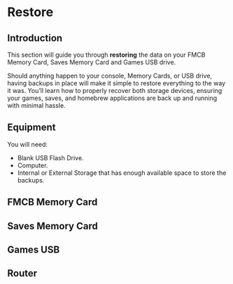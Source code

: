 # Restore

## Introduction

This section will guide you through **restoring** the data on your FMCB Memory Card, Saves Memory Card and Games USB drive.

Should anything happen to your console, Memory Cards, or USB drive, having backups in place will make it simple to restore everything to the way it was. You’ll learn how to properly recover both storage devices, ensuring your games, saves, and homebrew applications are back up and running with minimal hassle.

## Equipment

You will need:

* Blank USB Flash Drive.
* Computer.
* Internal or External Storage that has enough available space to store the backups.

## FMCB Memory Card

## Saves Memory Card

## Games USB

## Router
